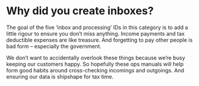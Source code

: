 
# Why did you create inboxes?

The goal of the five ‘inbox and processing’ IDs in this category is to add a little rigour to ensure you don’t miss anything. Income payments and tax deductible expenses are like treasure. And forgetting to pay other people is bad form – especially the government.

We don’t want to accidentally overlook these things because we’re busy keeping our customers happy. So hopefully these ops manuals will help form good habits around cross-checking incomings and outgoings. And ensuring our data is shipshape for tax time.
